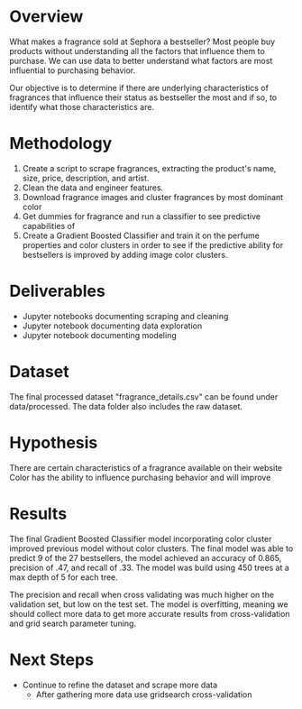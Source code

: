# Overview

What makes a fragrance sold at Sephora a bestseller? Most people buy products without understanding all the factors that influence them to purchase. We can use data to better understand what factors are most influential to purchasing behavior. 

Our objective is to determine if there are underlying characteristics of fragrances that influence their status as bestseller the most and if so, to identify what those characteristics are. 

# Methodology
1. Create a script to scrape fragrances, extracting the product's name, size, price, description, and artist.
2. Clean the data and engineer features.
3. Download fragrance images and cluster fragrances by most dominant color
4. Get dummies for fragrance and run a classifier to see predictive capabilities of 
5. Create a Gradient Boosted Classifier and train it on the perfume properties and color clusters in order to see if the predictive ability for bestsellers is improved by adding image color clusters.

# Deliverables
- Jupyter notebooks documenting scraping and cleaning
- Jupyter notebook documenting data exploration
- Jupyter notebook documenting modeling


# Dataset
The final processed dataset "fragrance_details.csv"  can be found under data/processed. The data folder also includes the raw dataset.

# Hypothesis
There are certain characteristics of a fragrance available on their website Color has the ability to influence purchasing behavior and will improve 

# Results
The final Gradient Boosted Classifier model incorporating color cluster improved previous model without color clusters. The final model was able to predict 9 of the 27 bestsellers, the model achieved an accuracy of 0.865, precision of .47, and recall of .33. The model was build using 450 trees at a max depth of 5 for each tree. 

The precision and recall when cross validating was much higher on the validation set, but low on the test set. The model is overfitting, meaning we should collect more data to get more accurate results from cross-validation and grid search parameter tuning.

# Next Steps
- Continue to refine the dataset and scrape more data
	- After gathering more data use gridsearch cross-validation 

